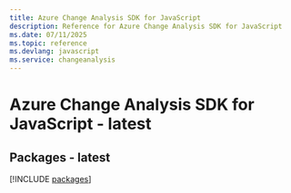 ```yaml
---
title: Azure Change Analysis SDK for JavaScript
description: Reference for Azure Change Analysis SDK for JavaScript
ms.date: 07/11/2025
ms.topic: reference
ms.devlang: javascript
ms.service: changeanalysis
---
```

# Azure Change Analysis SDK for JavaScript - latest
## Packages - latest
[!INCLUDE [packages](change-analysis-index.md)]